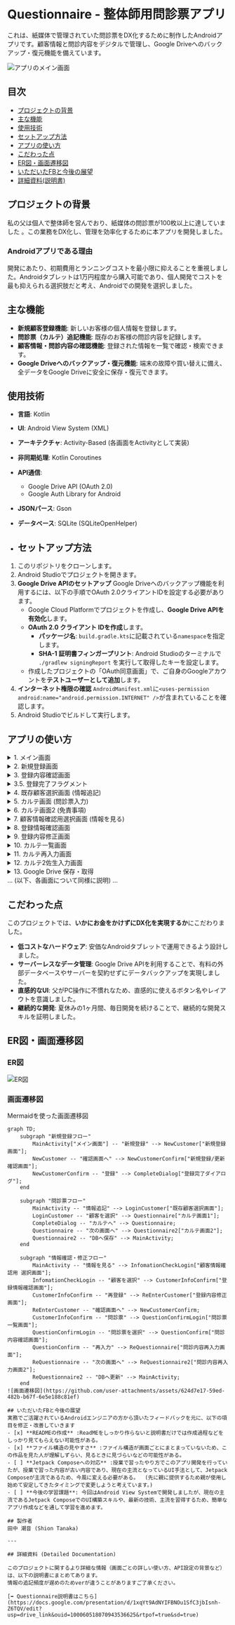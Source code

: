 # Questionnaire - 整体師用問診票アプリ

これは、紙媒体で管理されていた問診票をDX化するために制作したAndroidアプリです。顧客情報と問診内容をデジタルで管理し、Google Driveへのバックアップ・復元機能を備えています。


![アプリのメイン画面](https://github.com/user-attachments/assets/1a413eca-8144-4892-8411-db7d05eea408)

## 目次
- [プロジェクトの背景](#プロジェクトの背景)
- [主な機能](#主な機能)
- [使用技術](#使用技術)
- [セットアップ方法](#セットアップ方法)
- [アプリの使い方](#アプリの使い方)
- [こだわった点](#こだわった点)
- [ER図・画面遷移図](#er図画面遷移図)
- [いただいたFBと今後の展望](#いただいたfbと今後の展望)
- [詳細資料(説明書)](#詳細資料 (Detailed Documentation))

## プロジェクトの背景
私の父は個人で整体師を営んでおり、紙媒体の問診票が100枚以上に達していました 。この業務をDX化し、管理を効率化するために本アプリを開発しました。

### Androidアプリである理由
開発にあたり、初期費用とランニングコストを最小限に抑えることを重視しました。Androidタブレットは1万円程度から購入可能であり、個人開発でコストを最も抑えられる選択肢だと考え、Androidでの開発を選択しました。

## 主な機能
- **新規顧客登録機能**: 新しいお客様の個人情報を登録します。
- **問診票（カルテ）追記機能**: 既存のお客様の問診内容を記録します。
- **顧客情報・問診内容の確認機能**: 登録された情報を一覧で確認・検索できます。
- **Google Driveへのバックアップ・復元機能**: 端末の故障や買い替えに備え、全データをGoogle Driveに安全に保存・復元できます。

## 使用技術
- **言語**: Kotlin
- **UI**: Android View System (XML)
- **アーキテクチャ**: Activity-Based (各画面をActivityとして実装)
- **非同期処理**: Kotlin Coroutines
- **API通信**:
  - Google Drive API (OAuth 2.0)
  - Google Auth Library for Android
- **JSONパース**: Gson
- **データベース**: SQLite (SQLiteOpenHelper)

- ## セットアップ方法
1. このリポジトリをクローンします。
2. Android Studioでプロジェクトを開きます。
3. **Google Drive APIのセットアップ**
   Google Driveへのバックアップ機能を利用するには、以下の手順でOAuth 2.0クライアントIDを設定する必要があります。
   - Google Cloud Platformでプロジェクトを作成し、**Google Drive APIを有効化**します。
   - **OAuth 2.0 クライアント IDを作成**します。
     - **パッケージ名**: `build.gradle.kts`に記載されている`namespace`を指定します。
     - **SHA-1 証明書フィンガープリント**: Android Studioのターミナルで `./gradlew signingReport` を実行して取得したキーを設定します。
   - 作成したプロジェクトの「OAuth同意画面」で、ご自身のGoogleアカウントを**テストユーザーとして追加**します。
4. **インターネット権限の確認**
  `AndroidManifest.xml`に`<uses-permission android:name="android.permission.INTERNET" />`が含まれていることを確認します。
5. Android Studioでビルドして実行します。

## アプリの使い方

<details>
<summary>1. メイン画面</summary>

![メイン画面](https://github.com/user-attachments/assets/1a413eca-8144-4892-8411-db7d05eea408)

- **新規登録**: 新しいお客様の情報を入力する画面（新規登録画面）へ遷移します。
- **情報追記**: 既存のお客様を選択し、問診票を記入する画面（既存顧客選択画面）へ遷移します。
- **情報を見る**: 登録されているお客様の情報を確認する画面（顧客情報確認用選択画面）へ遷移します。
- **GoogleDriveに保存/取得ボタン**: 全データをGoogle Driveへバックアップ、または復元します。

</details>

<details>
<summary>2. 新規登録画面</summary>

![新規登録画面](https://github.com/user-attachments/assets/1c5a0c6c-a101-4812-843b-337b267a1a97)

お客様の個人情報を入力します。

- **クリア**: 入力項目をすべてリセットします。
- **確認画面へ**: 入力内容を確認する画面（登録内容確認画面）へ遷移します。

</details>

<details>
<summary>3. 登録内容確認画面</summary>

![登録内容確認画面](https://github.com/user-attachments/assets/93917a2b-3bb4-478c-a947-ef9ff3597378)

新規登録、または情報更新時に入力した内容の最終確認を行います。

- **登録/更新**: 入力内容をデータベースに保存します。保存後、問診票を続けて入力するか、トップ画面に戻るかを選択するダイアログが表示されます。
- **キャンセル**: 入力内容を破棄し、前の画面に戻ります。

</details>

<details>
<summary>3.5. 登録完了フラグメント</summary>

![登録完了フラグメント](https://github.com/user-attachments/assets/30047351-34dc-4f92-b761-2fe4b772d363)

- **トップ画面へ戻る**
保存し、トップに戻る場合はこのボタンを押下(メイン画面に遷移)

- **カルテへ**
保存した情報を持って、カルテ画面にそのまま移動(カルテ画面に遷移)

</details>

<details>
<summary>4. 既存顧客選択画面 (情報追記)</summary>

![既存顧客選択画面](https://github.com/user-attachments/assets/a7165937-27f1-4162-aa7f-383879587bb8)

メイン画面の「情報追記」から遷移します。問診票を記入したいお客様を一覧から選択します。フリガナやIDで検索することも可能です。

</details>

<details>
<summary>5. カルテ画面 (問診票入力)</summary>

![カルテ画面](https://github.com/user-attachments/assets/8e90db63-42b9-49b8-94dc-f0b668c68635)

お客様の症状などをヒアリングしながら入力します。すべての必須項目を入力すると「次の画面へ」ボタンが押せるようになります。

</details>

<details>
<summary>6. カルテ画面2 (免責事項)</summary>

![カルテ画面2](https://github.com/user-attachments/assets/52180b30-9687-4c13-9457-a82646d143ea)

免責事項を確認後、同意のチェックボックスにチェックを入れると「確認画面へ」ボタンが押せるようになります。

</details>

<details>
<summary>7. 顧客情報確認用選択画面 (情報を見る)</summary>

![顧客情報確認用選択画面](https://github.com/user-attachments/assets/44f64aa6-17cc-4259-b25a-7912970d7cc1)

メイン画面の「情報を見る」から遷移します。登録されているお客様の一覧が表示されます。確認したいお客様を選択すると、登録情報確認画面へ遷移します。

</details>

<details>
<summary>8. 登録情報確認画面</summary>

![登録情報確認画面](https://github.com/user-attachments/assets/2117cb16-3917-4788-b985-90a96b7259fc)

選択したお客様の登録情報が表示されます。

- **再登録**: 情報を修正するための画面（登録内容修正画面）へ遷移します。
- **戻る**: 前の選択画面に戻ります。
- **問診票**: このお客様の過去の問診票一覧画面へ遷移します。

</details>

<details>
<summary>9. 登録内容修正画面</summary>

![登録内容修正画面](https://github.com/user-attachments/assets/dda9827d-167a-40d0-8407-186c33821911)  
既存の顧客情報が入力された状態で表示されます。内容を修正し、「確認画面へ」ボタンを押すと、登録内容確認画面へ遷移して更新を完了できます。

</details>

<details>
<summary>10. カルテ一覧画面</summary>

![問診票一覧画面](https://github.com/user-attachments/assets/d7e92ffe-99de-4d63-a6c3-c02e673d748f) 特定のお客様の、過去の問診票が日付順に一覧表示されます。確認したい問診票をタップすると、その詳細画面へ遷移します。

</details>

<details>
<summary>11. カルテ再入力画面</summary>

![問診内容確認画面](https://github.com/user-attachments/assets/63e6e0a8-a60a-418f-b99e-c896bc71edfe) 選択した問診票の回答内容がすべて表示されます。

- **再入力**: 内容を修正するための画面（問診内容再入力画面）へ遷移します。
- **戻る**: 前の問診票一覧画面に戻ります。

</details>

<details>
<summary>12. カルテ2佐生入力画面</summary>

![問診内容再入力画面](https://github.com/user-attachments/assets/d13a23a1-de80-4b40-914d-d257508dcb7e) 既存の回答が入力された状態で表示されます。内容を修正し、次の画面で同意にチェックを入れると、問診内容が更新されます。

</details>

<details>
<summary>13. Google Drive 保存・取得</summary>

![保存・取得ボタン後](https://github.com/user-attachments/assets/9c1b1abf-cf3d-483c-bd36-c0006e941dc1)

「GoogleDriveに保存」または「GoogleDriveから取得」ボタンを押すと、Googleアカウントの選択画面が表示されます。アカウントを選択して認証を行うことで、データのバックアップ・復元が実行されます。

</details>
... (以下、各画面について同様に説明) ...

## こだわった点
このプロジェクトでは、**いかにお金をかけずにDX化を実現するか**にこだわりました。
- **低コストなハードウェア**: 安価なAndroidタブレットで運用できるよう設計しました。
- **サーバーレスなデータ管理**: Google Drive APIを利用することで、有料の外部データベースやサーバーを契約せずにデータバックアップを実現しました。
- **直感的なUI**: 父がPC操作に不慣れなため、直感的に使えるボタン名やレイアウトを意識しました。
- **継続的な開発**: 夏休みの1ヶ月間、毎日開発を続けることで、継続的な開発スキルを証明しました。

## ER図・画面遷移図
### ER図
![ER図](https://github.com/user-attachments/assets/d8e22406-de18-49ef-aa1c-afcb0cb7643c)

### 画面遷移図
Mermaidを使った画面遷移図
```mermaid
graph TD;
    subgraph "新規登録フロー"
        MainActivity["メイン画面"] -- "新規登録" --> NewCustomer["新規登録画面"];
        NewCustomer -- "確認画面へ" --> NewCustomerConfirm["新規登録/更新 確認画面"];
        NewCustomerConfirm -- "登録" --> CompleteDialog["登録完了ダイアログ"];
    end

    subgraph "問診票フロー"
        MainActivity -- "情報追記" --> LoginCustomer["既存顧客選択画面"];
        LoginCustomer -- "顧客を選択" --> Questionnaire["カルテ画面1"];
        CompleteDialog -- "カルテへ" --> Questionnaire;
        Questionnaire -- "次の画面へ" --> Questionnaire2["カルテ画面2"];
        Questionnaire2 -- "DBへ保存" --> MainActivity;
    end

    subgraph "情報確認・修正フロー"
        MainActivity -- "情報を見る" --> InfomationCheckLogin["顧客情報確認用 選択画面"];
        InfomationCheckLogin -- "顧客を選択" --> CustomerInfoConfirm["登録情報確認画面"];
        CustomerInfoConfirm -- "再登録" --> ReEnterCustomer["登録内容修正画面"];
        ReEnterCustomer -- "確認画面へ" --> NewCustomerConfirm;
        CustomerInfoConfirm -- "問診票" --> QuestionConfirmLogin["問診票一覧画面"];
        QuestionConfirmLogin -- "問診票を選択" --> QuestionConfirm["問診内容確認画面"];
        QuestionConfirm -- "再入力" --> ReQuestionnaire["問診内容再入力画面"];
        ReQuestionnaire -- "次の画面へ" --> ReQuestionnaire2["問診内容再入力画面2"];
        ReQuestionnaire2 -- "DBへ更新" --> MainActivity;
    end
![画面遷移図](https://github.com/user-attachments/assets/624d7e17-59ed-482b-b67f-6e5e188c81ef)

## いただいたFBと今後の展望
実務でご活躍されているAndroidエンジニアの方から頂いたフィードバックを元に、以下の項目を修正・改善していきます  
- [x] **READMEの作成** :ReadMEをしっかり作らないと説明書だけでは作成過程などをしっかり見てもらえない可能性がある。  
- [x] **ファイル構造の見やすさ** :ファイル構造が画面ごとにまとまっていないため、この作品を見た人が理解しずらい、見るときに見づらいなどの可能性がある。  
- [ ] **Jetpack Composeへの対応** :授業で習ったやり方でこのアプリ開発を行っていたが、授業で習った内容が古い内容であり、現在の主流となっているUI手法として、Jetpack Composeが主流であるため、今風に変える必要がある。  (先に親に提供するため親が使用し始めて安定してきたタイミングで変更しようと考えています。)  
- [ ] **今後の学習課題**: 今回はAndroid View Systemで開発しましたが、現在の主流であるJetpack ComposeでのUI構築スキルや、最新の技術、主流を習得するため、簡単なアプリ作成などを通して学習を進めます。
  
## 製作者
田中 潮音 (Shion Tanaka)

---

## 詳細資料 (Detailed Documentation)

このプロジェクトに関するより詳細な情報（画面ごとの詳しい使い方、API設定の背景など）は、以下の説明書にまとめてあります。
情報の追記頻度が遅めのためverが違うことがありますご了承ください。

[➡️ Questionnaire説明書はこちら](https://docs.google.com/presentation/d/1xqYt9AdNYIFBNOu1SfC3jbIsnh-Z6TQV/edit?usp=drive_link&ouid=100060518070943536625&rtpof=true&sd=true)
